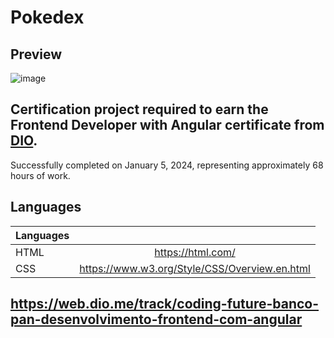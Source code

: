 # Pokedex

## Preview
![image](https://github.com/buenodeandrade/js-developer-pokedex/assets/147355115/a362c49d-d98a-4fbc-9439-04437c921989)
## Certification project required to earn the Frontend Developer with Angular certificate from [DIO](https://web.dio.me/).
Successfully completed on January 5, 2024, representing approximately 68 hours of work.

## Languages
| Languages |                                               |
|-----------|:---------------------------------------------:|
| HTML      | https://html.com/                             |
| CSS       | https://www.w3.org/Style/CSS/Overview.en.html |  

## https://web.dio.me/track/coding-future-banco-pan-desenvolvimento-frontend-com-angular
